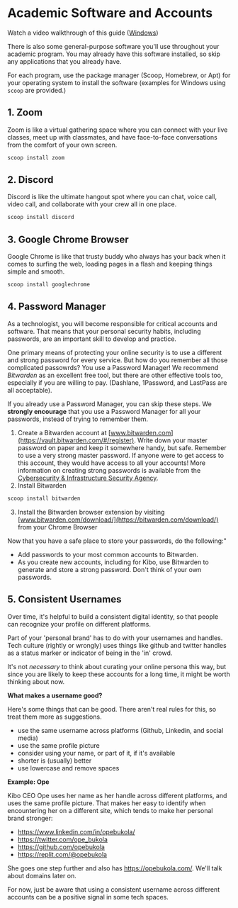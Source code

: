 # Academic Software and Accounts

Watch a video walkthrough of this guide ([Windows](https://www.loom.com/share/6eee1778693e4e4bb3b8ed377ebd5755))

There is also some general-purpose software you'll use throughout your academic
program. You may already have this software installed, so skip any applications
that you already have.

For each program, use the package manager (Scoop,
Homebrew, or Apt) for your operating system to install the software (examples 
for Windows using `scoop` are provided.)

## 1. Zoom 
Zoom is like a virtual gathering space where you can connect with your live classes, meet up with classmates, and have face-to-face conversations from the comfort of your own screen.


```powershell
scoop install zoom
```

<!-- 
For MacOS:
```sh
brew install --cask zoom
``` -->

## 2. Discord
Discord is like the ultimate hangout spot where you can chat, voice call, video call, and collaborate with your crew all in one place.

```powershell
scoop install discord
```

<!-- For MacOS
```sh
brew install --cask discord
``` -->

## 3. Google Chrome Browser

Google Chrome is like that trusty buddy who always has your back when it comes to surfing the web, loading pages in a flash and keeping things simple and smooth.

```powershell
scoop install googlechrome
```

<!-- For MacOS
```sh
brew install --cask google-chrome
``` -->

## 4. Password Manager

As a technologist, you will become responsible for critical accounts and software. That means that your personal security habits, including passwords, are an important skill to develop and practice.

One primary means of protecting your online security is to use a different and strong
password for every service.  But how do you remember all those complicated passowrds?  You use a Password Manager! We recommend _Bitwarden_ as an excellent free tool, but there are other effective tools too, especially if you are willing to pay. (Dashlane, 1Password, and LastPass are all acceptable).

If you already use a Password Manager, you can skip these steps. We **strongly encourage** that you use a Password Manager for all your passwords, instead of trying to remember them.

 1.  Create a Bitwarden account at [www.bitwarden.com](https://vault.bitwarden.com/#/register). Write down your master password on paper and keep it somewhere handy, but safe.  Remember to use a very strong master password.  If anyone were to get access to this account, they would have access to all your accounts!  More information on creating strong passwords is available from the [Cybersecurity & Infrastructure Security Agency](https://www.cisa.gov/news-events/news/choosing-and-protecting-passwords).
 2. Install Bitwarden 
 ```powershell
scoop install bitwarden
```

<!-- For MacOS
```sh
brew install --cask bitwarden
``` -->

3.  Install the Bitwarden browser extension by visiting [www.bitwarden.com/download/](https://bitwarden.com/download/) from your Chrome Browser

Now that you have a safe place to store your passwords, do the following:"
* Add passwords to your most common accounts to Bitwarden.
* As you create new accounts, including for Kibo, use Bitwarden to generate and store a strong password. Don't think of your own passwords.

## 5. Consistent Usernames

Over time, it's helpful to build a consistent digital identity, so that people
can recognize your profile on different platforms.

Part of your 'personal brand' has to do with your usernames and handles. Tech
culture (rightly or wrongly) uses things like github and twitter handles as a 
status marker or indicator of being in the 'in' crowd.

It's not _necessary_ to think about curating your online persona this way, but
since you are likely to keep these accounts for a long time, it might be worth
thinking about now.

**What makes a username good?**

Here's some things that can be good. There aren't real rules for this, so treat
them more as suggestions.

- use the same username across platforms (Github, Linkedin, and social media)
- use the same profile picture
- consider using your name, or part of it, if it's available
- shorter is (usually) better
- use lowercase and remove spaces

**Example: Ope**

Kibo CEO Ope uses her name as her handle across different platforms, and uses
the same profile picture. That makes her easy to identify when encountering her
on a different site, which tends to make her personal brand stronger:

- https://www.linkedin.com/in/opebukola/
- https://twitter.com/ope_bukola
- https://github.com/opebukola
- https://replit.com/@opebukola

She goes one step further and also has https://opebukola.com/. We'll talk about domains later on. 

For now, just be aware that using a consistent username across different
accounts can be a positive signal in some tech spaces.
